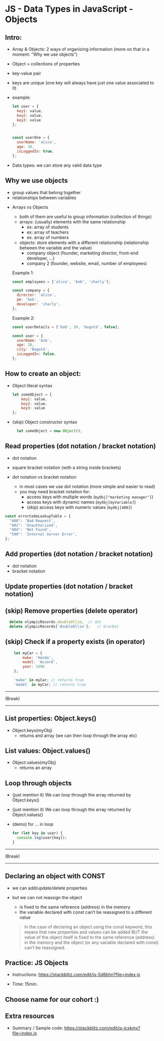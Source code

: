 

# JS - Data Types in JavaScript - Objects

<!--- 
Status: draft

-->



## Intro:

- Array & Objects: 2 ways of organizing information (more on that in a moment: "Why we use objects")

- Object = collections of properties 
- key-value pair
- keys are unique (one key will always have just one value associated to it)

- example:

  ```js
  let user = {
    key1: value,
    key2: value,
    key3: value
  };


  const userOne = {
    userName: 'alice',
    age: 30,
    isLoggedIn: true,
  };

  ```

- Data types: we can store any valid data type


## Why we use objects

- group values that belong together
- relationships between variables

<!-- 

Arrays vs Objects:
- array: collection of things
- object: info about 1 single thing

-->

- Arrays vs Objects
  - both of them are useful to group information (collection of things)
  - arrays: (usually) elements with the same relationship
    - ex: array of students
    - ex: array of teachers
    - ex. array of numbers
  - objects: store elements with a different relationship (relationship between the variable and the value)
    - company object (founder, marketing director, front-end developer, ...)
    - company 2 (founder, website, email, number of employees)


  Example 1:

  ```js  
  const employees = ['alice', 'bob', 'charly'];

  const company = {
    director: 'alice',
    pm: 'bob',
    developer: 'charly',
  };
  ```



  Example 2:

  ```js  
  const userDetails = ['bob', 20, 'bogotá', false];

  const user = {
    userName: 'bob',
    age: 20,
    city: 'Bogotá',
    isLoggedIn: false,
  };
  ```



## How to create an object:


- Object literal syntax

    ```js
    let someObject = {
        key1: value,
        key2: value,
        key3: value
    };
    ```

- (skip) Object constructor syntax

  ```js
	let someObject = new Object();
  ```


## Read properties (dot notation / bracket notation)
- dot notation
- square bracket notation (with a string inside brackets)


- dot notation vs bracket notation
  - in most cases we use dot notation (more simple and easier to read)
  - you may need bracket notation for:
    - access keys with multiple words (`myObj["marketing manager"]`)
    - access keys with dynamic names (`myObj[myVariable]`)
    - (skip) access keys with numeric values (`myObj[400]`)


```js
const errorCodeLookupTable = {
  "400": 'Bad Request',
  "401": 'Unauthorized',
  "404": 'Not Found',
  "500": 'Internal Server Error',
};
```



## Add properties (dot notation / bracket notation)

- dot notation
- bracket notation


## Update properties (dot notation / bracket notation)



## (skip) Remove properties (delete operator)

  ```js
	delete olympicRecords.doubleOllie;	// dot
	delete olympicRecords['doubleOllie'];	// bracket
  ```


## (skip) Check if a property exists (in operator)
	
  ```js
      let myCar = {
          make: 'Honda',
          model: 'Accord',
          year: 1998
      };

      'make' in myCar; // returns true
      'model' in myCar; // returns true
  ```
        


___

(Break)
___



## List properties: Object.keys() 

- Object.keys(myObj) 
  - returns and array (we can then loop through the array etc)


## List values: Object.values()

- Object.values(myObj)
  - returns an array


## Loop through objects

- (just mention it) We can loop through the array returned by Object.keys()
- (just mention it) We can loop through the array returned by Object.values()
- (demo) for ... in loop

  ```js
  for (let key in user) {
    console.log(user[key]);
  }
  ```


___

(Break)
___



## Declaring an object with CONST
- we can add/update/delete properties
- but we can not reassign the object
    - is fixed to the same reference (address) in the memory
    - the variable declared with const can’t be reassigned to a different value


    > In the case of declaring an object using the const keyword, this means that new properties and values can be added BUT the value of the object itself is fixed to the same reference (address) in the memory and the object (or any variable declared with const) can’t be reassigned.



## Practice: JS Objects


- Instructions: https://stackblitz.com/edit/js-5d6bhn?file=index.js

- Time: 15min.


<!--

Goals: 
- practice objects
- get a nice name for our class ;)

-->


## Choose name for our cohort :) 




## Extra resources

- Summary / Sample code:
  https://stackblitz.com/edit/js-jcxkmx?file=index.js



